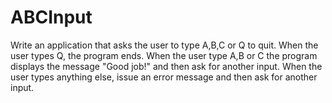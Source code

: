 # ABCInput
Write an application that asks the user to type A,B,C or Q to quit. When the user types Q, the program ends. When the user type A,B or C the program displays the message "Good job!" and then ask for another input. When the user types anything else, issue an error message and then ask for another input.
